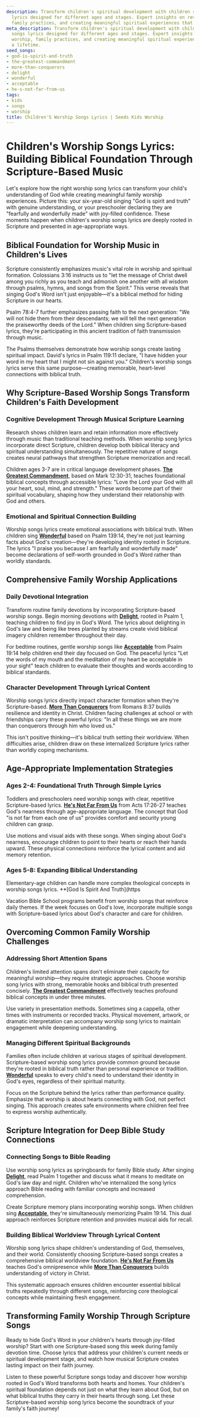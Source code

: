 ```yaml
---
description: Transform children's spiritual development with children s worship songs
  lyrics designed for different ages and stages. Expert insights on reverent worship,
  family practices, and creating meaningful spiritual experiences that last a lifetime.
meta_description: Transform children's spiritual development with children s worship
  songs lyrics designed for different ages and stages. Expert insights on reverent
  worship, family practices, and creating meaningful spiritual experiences that last
  a lifetime.
seed_songs:
- god-is-spirit-and-truth
- the-greatest-commandment
- more-than-conquerors
- delight
- wonderful
- acceptable
- he-s-not-far-from-us
tags:
- kids
- songs
- worship
title: Children'S Worship Songs Lyrics | Seeds Kids Worship
---
```

# Children's Worship Songs Lyrics: Building Biblical Foundation Through Scripture-Based Music

Let's explore how the right worship song lyrics can transform your child's understanding of God while creating meaningful family worship experiences. Picture this: your six-year-old singing "God is spirit and truth" with genuine understanding, or your preschooler declaring they are "fearfully and wonderfully made" with joy-filled confidence. These moments happen when children's worship songs lyrics are deeply rooted in Scripture and presented in age-appropriate ways.

## Biblical Foundation for Worship Music in Children's Lives

Scripture consistently emphasizes music's vital role in worship and spiritual formation. Colossians 3:16 instructs us to "let the message of Christ dwell among you richly as you teach and admonish one another with all wisdom through psalms, hymns, and songs from the Spirit." This verse reveals that singing God's Word isn't just enjoyable—it's a biblical method for hiding Scripture in our hearts.

Psalm 78:4-7 further emphasizes passing faith to the next generation: "We will not hide them from their descendants; we will tell the next generation the praiseworthy deeds of the Lord." When children sing Scripture-based lyrics, they're participating in this ancient tradition of faith transmission through music.

The Psalms themselves demonstrate how worship songs create lasting spiritual impact. David's lyrics in Psalm 119:11 declare, "I have hidden your word in my heart that I might not sin against you." Children's worship songs lyrics serve this same purpose—creating memorable, heart-level connections with biblical truth.

## Why Scripture-Based Worship Songs Transform Children's Faith Development

### Cognitive Development Through Musical Scripture Learning

Research shows children learn and retain information more effectively through music than traditional teaching methods. When worship song lyrics incorporate direct Scripture, children develop both biblical literacy and spiritual understanding simultaneously. The repetitive nature of songs creates neural pathways that strengthen Scripture memorization and recall.

Children ages 3-7 are in critical language development phases. **[The Greatest Commandment](https://seedskidsworship.com/product/greatest-commandment-mark-1230-31-2/)**, based on Mark 12:30-31, teaches foundational biblical concepts through accessible lyrics: "Love the Lord your God with all your heart, soul, mind, and strength." These words become part of their spiritual vocabulary, shaping how they understand their relationship with God and others.

### Emotional and Spiritual Connection Building

Worship songs lyrics create emotional associations with biblical truth. When children sing **[Wonderful](https://seedskidsworship.com/product/wonderful-psalm-13914/)** based on Psalm 139:14, they're not just learning facts about God's creation—they're developing identity rooted in Scripture. The lyrics "I praise you because I am fearfully and wonderfully made" become declarations of self-worth grounded in God's Word rather than worldly standards.

## Comprehensive Family Worship Applications

### Daily Devotional Integration

Transform routine family devotions by incorporating Scripture-based worship songs. Begin morning devotions with **[Delight](https://seedskidsworship.com/product/seeds-of-character-vol-6/)**, rooted in Psalm 1, teaching children to find joy in God's Word. The lyrics about delighting in God's law and being like trees planted by streams create vivid biblical imagery children remember throughout their day.

For bedtime routines, gentle worship songs like **[Acceptable](https://seedskidsworship.com/product/acceptable-psalm-1914-2/)** from Psalm 19:14 help children end their day focused on God. The peaceful lyrics "Let the words of my mouth and the meditation of my heart be acceptable in your sight" teach children to evaluate their thoughts and words according to biblical standards.

### Character Development Through Lyrical Content

Worship songs lyrics directly impact character formation when they're Scripture-based. **[More Than Conquerors](https://seedskidsworship.com/product/more-than-conquerors-romans-837/)** from Romans 8:37 builds resilience and identity in Christ. Children facing challenges at school or with friendships carry these powerful lyrics: "In all these things we are more than conquerors through him who loved us."

This isn't positive thinking—it's biblical truth setting their worldview. When difficulties arise, children draw on these internalized Scripture lyrics rather than worldly coping mechanisms.

## Age-Appropriate Implementation Strategies

### Ages 2-4: Foundational Truth Through Simple Lyrics

Toddlers and preschoolers need worship songs with clear, repetitive Scripture-based lyrics. **[He's Not Far From Us](https://seedskidsworship.com/product/hes-not-far-from-us-acts-1726-27-2/)** from Acts 17:26-27 teaches God's nearness through age-appropriate language. The concept that God "is not far from each one of us" provides comfort and security young children can grasp.

Use motions and visual aids with these songs. When singing about God's nearness, encourage children to point to their hearts or reach their hands upward. These physical connections reinforce the lyrical content and aid memory retention.

### Ages 5-8: Expanding Biblical Understanding

Elementary-age children can handle more complex theological concepts in worship songs lyrics. **[God Is Spirit And Truth](https

Vacation Bible School programs benefit from worship songs that reinforce daily themes. If the week focuses on God's love, incorporate multiple songs with Scripture-based lyrics about God's character and care for children.

## Overcoming Common Family Worship Challenges

### Addressing Short Attention Spans

Children's limited attention spans don't eliminate their capacity for meaningful worship—they require strategic approaches. Choose worship song lyrics with strong, memorable hooks and biblical truth presented concisely. **[The Greatest Commandment](https://seedskidsworship.com/product/greatest-commandment-mark-1230-31-2/)** effectively teaches profound biblical concepts in under three minutes.

Use variety in presentation methods. Sometimes sing a cappella, other times with instruments or recorded tracks. Physical movement, artwork, or dramatic interpretation can accompany worship song lyrics to maintain engagement while deepening understanding.

### Managing Different Spiritual Backgrounds

Families often include children at various stages of spiritual development. Scripture-based worship song lyrics provide common ground because they're rooted in biblical truth rather than personal experience or tradition. **[Wonderful](https://seedskidsworship.com/product/wonderful-psalm-13914/)** speaks to every child's need to understand their identity in God's eyes, regardless of their spiritual maturity.

Focus on the Scripture behind the lyrics rather than performance quality. Emphasize that worship is about hearts connecting with God, not perfect singing. This approach creates safe environments where children feel free to express worship authentically.

## Scripture Integration for Deep Bible Study Connections

### Connecting Songs to Bible Reading

Use worship song lyrics as springboards for family Bible study. After singing **[Delight](https://seedskidsworship.com/product/seeds-of-character-vol-6/)**, read Psalm 1 together and discuss what it means to meditate on God's law day and night. Children who've internalized the song lyrics approach Bible reading with familiar concepts and increased comprehension.

Create Scripture memory plans incorporating worship songs. When children sing **[Acceptable](https://seedskidsworship.com/product/acceptable-psalm-1914-2/)**, they're simultaneously memorizing Psalm 19:14. This dual approach reinforces Scripture retention and provides musical aids for recall.

### Building Biblical Worldview Through Lyrical Content

Worship song lyrics shape children's understanding of God, themselves, and their world. Consistently choosing Scripture-based songs creates a comprehensive biblical worldview foundation. **[He's Not Far From Us](https://seedskidsworship.com/product/hes-not-far-from-us-acts-1726-27-2/)** teaches God's omnipresence while **[More Than Conquerors](https://seedskidsworship.com/product/more-than-conquerors-romans-837/)** builds understanding of victory in Christ.

This systematic approach ensures children encounter essential biblical truths repeatedly through different songs, reinforcing core theological concepts while maintaining fresh engagement.

## Transforming Family Worship Through Scripture Songs

Ready to hide God's Word in your children's hearts through joy-filled worship? Start with one Scripture-based song this week during family devotion time. Choose lyrics that address your children's current needs or spiritual development stage, and watch how musical Scripture creates lasting impact on their faith journey.

Listen to these powerful Scripture songs today and discover how worship rooted in God's Word transforms both hearts and homes. Your children's spiritual foundation depends not just on what they learn about God, but on what biblical truths they carry in their hearts through song. Let these Scripture-based worship song lyrics become the soundtrack of your family's faith journey!

<script type="application/ld+json">
{
  "@context": "https://schema.org",
  "@type": "Article",
  "headline": "Children S Worship Songs Lyrics",
  "author": {
    "@type": "Organization",
    "name": "Seeds Kids Worship"
  },
  "publisher": {
    "@type": "Organization",
    "name": "Seeds Kids Worship",
    "logo": {
      "@type": "ImageObject",
      "url": "https://seedskidsworship.com/logo.png"
    }
  },
  "datePublished": "2025-09-04T09:07:37.592431",
  "dateModified": "2025-09-04T09:07:37.592444",
  "description": "Transform children's spiritual development with children s worship songs lyrics designed for different ages and stages. Expert insights on reverent worship, fam",
  "mainEntityOfPage": {
    "@type": "WebPage",
    "@id": "https://seedskidsworship.com/activities/children-s-worship-songs-lyrics/"
  }
}
</script>

<script type="application/ld+json">
{
  "@context": "https://schema.org",
  "@type": "Product",
  "name": "God Is Spirit And Truth",
  "description": "Scripture song teaching that God seeks true worshipers who worship in spirit and truth.",
  "url": "https://seedskidsworship.com/product/god-is-spirit-and-truth-john-423-24-2/",
  "brand": {
    "@type": "Brand",
    "name": "
